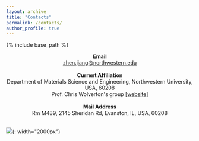 ```yaml
---
layout: archive
title: "Contacts"
permalink: /contacts/
author_profile: true
---
```


{% include base_path %}

<center><b>Email</b></center>

<center><u> zhen.jiang@northwestern.edu</u></center>

<br/>
<center><b>Current Affiliation</b></center>

<center> Department of Materials Science and Engineering, Northwestern University, USA, 60208</center>
<center> Prof. Chris Wolverton's group <a href="https://sites.google.com/site/wolvertonresearchgroup/welcome?authuser=0"> [website]</a></center>

<br/>

<center><b>Mail Address</b></center>

<center>Rm M489, 2145 Sheridan Rd, Evanston, IL, USA, 60208</center>

<br/>

![]({{site.baseurl}}/images/Chicago.jpeg){: width="2000px"}


